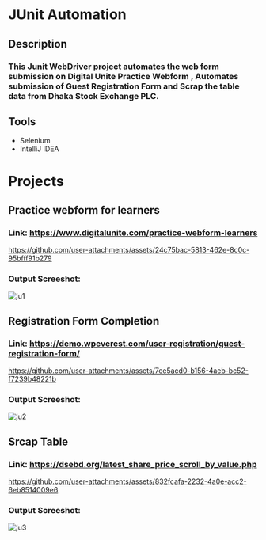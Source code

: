 # JUnit Automation

## Description
### This Junit WebDriver project automates the web form submission on Digital Unite Practice Webform , Automates submission of Guest Registration Form and Scrap the table data from Dhaka Stock Exchange PLC.

## Tools 
- Selenium
- IntelliJ IDEA

# Projects


## Practice webform for learners
### Link:  https://www.digitalunite.com/practice-webform-learners

https://github.com/user-attachments/assets/24c75bac-5813-462e-8c0c-95bfff91b279

### Output Screeshot:

![ju1](https://github.com/user-attachments/assets/b79332c3-11c9-4bd5-89fb-8c66450706e5)


## Registration Form Completion
### Link:  https://demo.wpeverest.com/user-registration/guest-registration-form/

https://github.com/user-attachments/assets/7ee5acd0-b156-4aeb-bc52-f7239b48221b

### Output Screeshot:

![ju2](https://github.com/user-attachments/assets/6510c2a4-a874-4d7c-99e8-f6e4a6e8b276)


## Srcap Table
### Link:  https://dsebd.org/latest_share_price_scroll_by_value.php

https://github.com/user-attachments/assets/832fcafa-2232-4a0e-acc2-6eb8514009e6

### Output Screeshot:

![ju3](https://github.com/user-attachments/assets/dc572681-015e-45ef-8da7-a2ed1d23a063)





